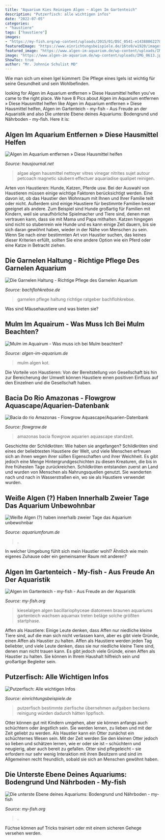 ```yaml
---
title: "Aquarium Kies Reinigen Algen ~ Algen Im Gartenteich"
description: "Putzerfisch: alle wichtigen infos"
date: "2022-07-05"
categories:
- "haustiere"
tags: ["haustiere"]
images:
- "https://my-fish.org/wp-content/uploads/2015/01/DSC_0541-e1438806227895.jpg"
featuredImage: "https://www.einrichtungsbeispiele.de/16to9/w1920/images_18380/aquarium-einrichten-mit-putzerfisch--diamant-lippfisch__f2cfbd766c13556581a0ae8bc1454de2.jpg"
featured_image: "https://www.algen-im-aquarium.de/wp-content/uploads/IMG_0613.jpg"
image: "https://www.algen-im-aquarium.de/wp-content/uploads/IMG_0613.jpg"
ShowToc: true
author: "Mr. Johnnie Schulist MD"
---
```



Wie man sich um einen Igel kümmert: Die Pflege eines Igels ist wichtig für seine Gesundheit und sein Wohlbefinden.

	

		
looking for Algen im Aquarium entfernen » Diese Hausmittel helfen you've came to the right place. We have 8 Pics about Algen im Aquarium entfernen » Diese Hausmittel helfen like Algen im Aquarium entfernen » Diese Hausmittel helfen, Algen im Gartenteich - my-fish - Aus Freude an der Aquaristik and also Die unterste Ebene deines Aquariums: Bodengrund und Nährboden - my-fish. Here it is:
		
    
## Algen Im Aquarium Entfernen » Diese Hausmittel Helfen

<img loading=lazy src="https://www.hausjournal.net/wp-content/uploads/algen-im-aquarium-entfernen-hausmittel.jpg" onerror="this.onerror=null;this.src='https://tse4.mm.bing.net/th?id=OIP.BCSM096jd0Nbr76-0cU9cAHaE1&amp;pid=15.1';" alt="Algen im Aquarium entfernen » Diese Hausmittel helfen">

_Source: hausjournal.net_

>algae algen hausmittel nettoyer vitres vinegar nitrites sujet autour petcoach magnetic säubern effectuer aquariadise qualipet reinigen. 

	

Arten von Haustieren: Hunde, Katzen, Pferde usw.
Bei der Auswahl von Haustieren müssen einige wichtige Faktoren berücksichtigt werden. Eine davon ist, ob das Haustier den Wohnraum mit Ihnen und Ihrer Familie teilt oder nicht. Außerdem sind einige Haustiere für bestimmte Familien besser geeignet als andere. Zum Beispiel sind Hunde großartig für Familien mit Kindern, weil sie unaufhörliche Spielmacher und Tiere sind, denen man vertrauen kann, dass sie mit Mama und Papa mithalten. Katzen hingegen sind nicht so stubenrein wie Hunde und es kann einige Zeit dauern, bis sie sich daran gewöhnt haben, wieder in der Nähe von Menschen zu sein. Wenn Sie nach einer bestimmten Art von Haustier suchen, das keines dieser Kriterien erfüllt, sollten Sie eine andere Option wie ein Pferd oder eine Katze in Betracht ziehen.

    
## Die Garnelen Haltung - Richtige Pflege Des Garnelen Aquarium

<img loading=lazy src="http://www.bachflohkrebse.de/ratgeber/wp-content/uploads/garnelenaquarium1-e1453886070645.jpg" onerror="this.onerror=null;this.src='https://tse4.mm.bing.net/th?id=OIP.fegGapIZ4YVYcj5gdYLsvwHaFi&amp;pid=15.1';" alt="Die Garnelen Haltung - Richtige Pflege des Garnelen Aquarium">

_Source: bachflohkrebse.de_

>garnelen pflege haltung richtige ratgeber bachflohkrebse. 

	

Was sind Mäusehaustiere und was bieten sie?

    
## Mulm Im Aquairum - Was Muss Ich Bei Mulm Beachten?

<img loading=lazy src="https://www.algen-im-aquarium.de/wp-content/uploads/IMG_0613.jpg" onerror="this.onerror=null;this.src='https://tse2.mm.bing.net/th?id=OIP.BlUWmXA1w-e0zodKOWyD1QHaJ4&amp;pid=15.1';" alt="Mulm im Aquairum - Was muss ich bei Mulm beachten?">

_Source: algen-im-aquarium.de_

>mulm algen kot. 

	

Die Vorteile von Haustieren: Von der Bereitstellung von Gesellschaft bis hin zur Bereicherung der Umwelt können Haustiere einen positiven Einfluss auf den Einzelnen und die Gesellschaft haben.

    
## Bacia Do Rio Amazonas - Flowgrow Aquascape/Aquarien-Datenbank

<img loading=lazy src="https://www.flowgrow.de/db/images/aquarien/detail/bacia-do-rio-amazonas-5758a0280250d.jpg" onerror="this.onerror=null;this.src='https://tse3.mm.bing.net/th?id=OIP.sU5PJNHfDnEsqBi4x3srwAHaEK&amp;pid=15.1';" alt="Bacia do rio Amazonas - Flowgrow Aquascape/Aquarien-Datenbank">

_Source: flowgrow.de_

>amazonas bacia flowgrow aquarien aquascape standzeit. 

	

Geschichte der Schildkröten: Wie haben sie angefangen?
Schildkröten sind eines der beliebtesten Haustiere der Welt, und viele Menschen erfreuen sich an ihnen wegen ihrer süßen Eigenschaften und ihrer Weichheit. Es gibt jedoch eine Menge Hintergrundgeschichten zu diesen Kreaturen, die bis in ihre frühesten Tage zurückreichen. Schildkröten entstanden zuerst an Land und wurden von Menschen als Nahrungsquellen genutzt. Sie wanderten nach und nach in Wasserstraßen ein, wo sie als Haustiere verwendet wurden.

    
## Weiße Algen (?) Haben Innerhalb Zweier Tage Das Aquarium Unbewohnbar

<img loading=lazy src="https://www.aquariumforum.de/gallery/files/5/2/4/5/5/100_3126-med.jpg" onerror="this.onerror=null;this.src='https://tse2.mm.bing.net/th?id=OIP.ZuQyS1KuS_y_g2GCZBZQpwHaFj&amp;pid=15.1';" alt="Weiße Algen (?) haben innerhalb zweier Tage das Aquarium unbewohnbar">

_Source: aquariumforum.de_

>. 

	

In welcher Umgebung fühlt sich mein Haustier wohl? Ähnlich wie mein eigenes Zuhause oder ein gemeinsamer Raum mit anderen?

    
## Algen Im Gartenteich - My-fish - Aus Freude An Der Aquaristik

<img loading=lazy src="https://my-fish.org/wp-content/uploads/2013/03/Kieselalgen.jpg" onerror="this.onerror=null;this.src='https://tse3.mm.bing.net/th?id=OIP.hIpyj2ROoOeUQIDhIcFWjQHaEv&amp;pid=15.1';" alt="Algen im Gartenteich - my-fish - Aus Freude an der Aquaristik">

_Source: my-fish.org_

>kieselalgen algen bacillariophyceae diatomeen braunen aquariums gartenteich wachsen aquamax treten beläge solche größten startphase. 

	

Affen als Haustiere: Einige Leute denken, dass Affen nur niedliche kleine Tiere sind, auf die man sich nicht verlassen kann, aber es gibt viele Gründe, einen Affen als Haustier zu halten.
Affen als Haustiere werden jeden Tag beliebter, und viele Leute denken, dass sie nur niedliche kleine Tiere sind, denen man nicht trauen kann. Es gibt jedoch viele Gründe, einen Affen als Haustier zu halten. Sie können in Ihrem Haushalt hilfreich sein und großartige Begleiter sein.

    
## Putzerfisch: Alle Wichtigen Infos

<img loading=lazy src="https://www.einrichtungsbeispiele.de/16to9/w1920/images_18380/aquarium-einrichten-mit-putzerfisch--diamant-lippfisch__f2cfbd766c13556581a0ae8bc1454de2.jpg" onerror="this.onerror=null;this.src='https://tse3.mm.bing.net/th?id=OIP.D_Y_34kY_OL1U03uABg0lwHaEK&amp;pid=15.1';" alt="Putzerfisch: Alle wichtigen Infos">

_Source: einrichtungsbeispiele.de_

>putzerfisch bestimmte zierfische übernehmen aufgaben beckens reinigung würden dadurch hätten lippfisch. 

	

Otter können gut mit Kindern umgehen, aber sie können anfangs auch schüchtern oder ängstlich sein. Sie werden lernen, zu lieben und mit der Zeit geliebt zu werden.
Als Haustier kann ein Otter zunächst ein schüchternes Wesen sein. Mit der Zeit werden Sie den kleinen Otter jedoch so lieben und schätzen lernen, wie er oder sie ist – schüchtern und neugierig, aber auch bereit zu gefallen. Otter sind pflegeleicht – sie erfordern nur sehr wenig Interaktion mit ihren Besitzern und sind im Allgemeinen recht freundlich, sobald sie sich an Menschen gewöhnt haben.

    
## Die Unterste Ebene Deines Aquariums: Bodengrund Und Nährboden - My-fish

<img loading=lazy src="https://my-fish.org/wp-content/uploads/2015/01/DSC_0541-e1438806227895.jpg" onerror="this.onerror=null;this.src='https://tse1.mm.bing.net/th?id=OIP.XalppOz6xVyBK9PdjQ0B7wHaEc&amp;pid=15.1';" alt="Die unterste Ebene deines Aquariums: Bodengrund und Nährboden - my-fish">

_Source: my-fish.org_

>. 

	

Füchse können auf Tricks trainiert oder mit einem sicheren Gehege versehen werden.

